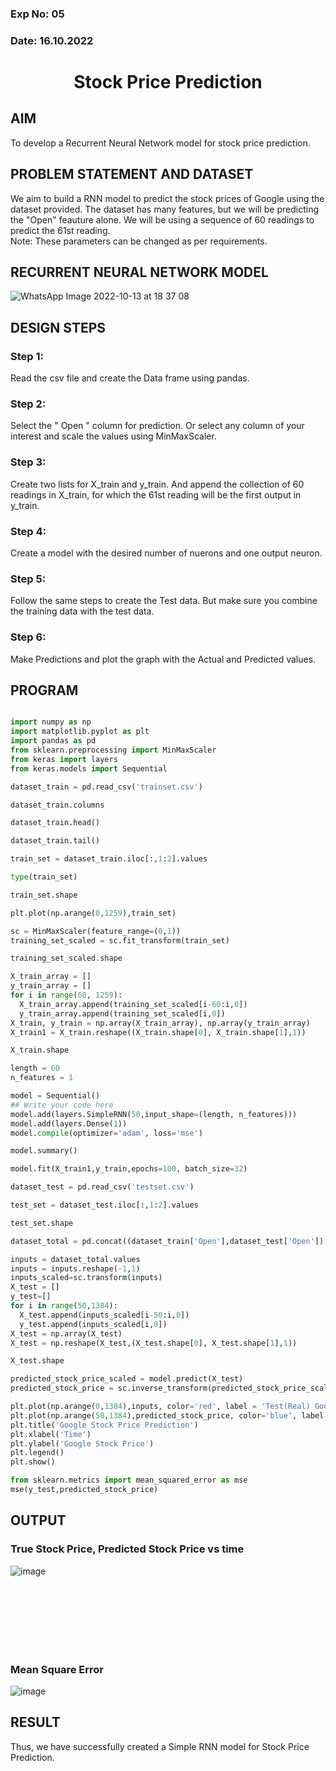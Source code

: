 ### Exp No: 05
### Date: 16.10.2022
# <p align="center">Stock Price Prediction</p>

## AIM

To develop a Recurrent Neural Network model for stock price prediction.

## PROBLEM STATEMENT AND DATASET
We aim to build a RNN model to predict the stock prices of Google using the dataset provided. The dataset has many features, but we will be predicting the "Open" feauture alone. We will be using a sequence of 60 readings to predict the 61st reading. <br>Note: These parameters can be changed as per requirements.

## RECURRENT NEURAL NETWORK MODEL

![WhatsApp Image 2022-10-13 at 18 37 08](https://user-images.githubusercontent.com/77089743/195605336-3d92175d-0ffe-4ae2-9341-eb9d3b5e36d1.jpeg)


## DESIGN STEPS

### Step 1:
Read the csv file and create the Data frame using pandas.
### Step 2:
Select the " Open " column for prediction. Or select any column of your interest and scale the values using MinMaxScaler.
### Step 3:
Create two lists for X_train and y_train. And append the collection of 60 readings in X_train, for which the 61st reading will be the first output in y_train. 
### Step 4:
Create a model with the desired number of nuerons and one output neuron.
### Step 5: 
Follow the same steps to create the Test data. But make sure you combine the training data with the test data.
### Step 6:
Make Predictions and plot the graph with the Actual and Predicted values.

## PROGRAM

```python

import numpy as np
import matplotlib.pyplot as plt
import pandas as pd
from sklearn.preprocessing import MinMaxScaler
from keras import layers
from keras.models import Sequential

dataset_train = pd.read_csv('trainset.csv')

dataset_train.columns

dataset_train.head()

dataset_train.tail()

train_set = dataset_train.iloc[:,1:2].values

type(train_set)

train_set.shape

plt.plot(np.arange(0,1259),train_set)

sc = MinMaxScaler(feature_range=(0,1))
training_set_scaled = sc.fit_transform(train_set)

training_set_scaled.shape

X_train_array = []
y_train_array = []
for i in range(60, 1259):
  X_train_array.append(training_set_scaled[i-60:i,0])
  y_train_array.append(training_set_scaled[i,0])
X_train, y_train = np.array(X_train_array), np.array(y_train_array)
X_train1 = X_train.reshape((X_train.shape[0], X_train.shape[1],1))

X_train.shape

length = 60
n_features = 1

model = Sequential()
## Write your code here
model.add(layers.SimpleRNN(50,input_shape=(length, n_features)))
model.add(layers.Dense(1))
model.compile(optimizer='adam', loss='mse')

model.summary()

model.fit(X_train1,y_train,epochs=100, batch_size=32)

dataset_test = pd.read_csv('testset.csv')

test_set = dataset_test.iloc[:,1:2].values

test_set.shape

dataset_total = pd.concat((dataset_train['Open'],dataset_test['Open']),axis=0)

inputs = dataset_total.values
inputs = inputs.reshape(-1,1)
inputs_scaled=sc.transform(inputs)
X_test = []
y_test=[]
for i in range(50,1384):
  X_test.append(inputs_scaled[i-50:i,0])
  y_test.append(inputs_scaled[i,0])
X_test = np.array(X_test)
X_test = np.reshape(X_test,(X_test.shape[0], X_test.shape[1],1))

X_test.shape

predicted_stock_price_scaled = model.predict(X_test)
predicted_stock_price = sc.inverse_transform(predicted_stock_price_scaled)

plt.plot(np.arange(0,1384),inputs, color='red', label = 'Test(Real) Google stock price')
plt.plot(np.arange(50,1384),predicted_stock_price, color='blue', label = 'Predicted Google stock price')
plt.title('Google Stock Price Prediction')
plt.xlabel('Time')
plt.ylabel('Google Stock Price')
plt.legend()
plt.show()

from sklearn.metrics import mean_squared_error as mse
mse(y_test,predicted_stock_price)
```

## OUTPUT

### True Stock Price, Predicted Stock Price vs time

![image](https://user-images.githubusercontent.com/77089743/195605002-09873d8c-db15-4959-8e11-c5dc075f7d0c.png)

<br>
<br>
<br>
<br>
<br>
<br>

### Mean Square Error

![image](https://user-images.githubusercontent.com/77089743/195605127-73cd0494-c13c-4b19-9373-c728b1e596e4.png)

## RESULT
Thus, we have successfully created a Simple RNN model for Stock Price Prediction.

